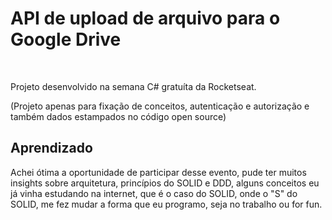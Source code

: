 <h1>API de upload de arquivo para o Google Drive</h1>

</br>

Projeto desenvolvido na semana C# gratuíta da Rocketseat.

(Projeto apenas para fixação de conceitos, autenticação e autorização e também dados estampados no código open source)

<h2>Aprendizado</h2>

Achei ótima a oportunidade de participar desse evento, pude ter muitos insights sobre arquitetura, princípios do SOLID e DDD, alguns conceitos eu já vinha estudando na internet, que é o caso do SOLID, onde o "S" do SOLID, me fez mudar a forma que eu programo, seja no trabalho ou for fun.
